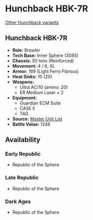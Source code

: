 # Hunchback HBK-7R

[Other Hunchback variants](../hunchback.md)

## Hunchback HBK-7R
- **Role:** Brawler
- **Tech Base:** Inner Sphere (3085)
- **Chassis:** 50 tons (Reinforced)
- **Movement:** 4 / 6, XL
- **Armor:** 169 (Light Ferro Fibrous)
- **Heat Sinks:** 10 (20)
- **Weapons:**
  - Ultra AC/10 (ammo: 20)
  - ER Medium Laser × 2
- **Equipment:**
  - Guardian ECM Suite
  - CASE II
  - TAG
- **Source:** [Master Unit List](http://masterunitlist.info/Unit/Details/4338/hunchback-hbk-7r)
- **Battle Value:** 1248

## Availability

### Early Republic
- Republic of the Sphere

### Late Republic
- Republic of the Sphere

### Dark Ages
- Republic of the Sphere

